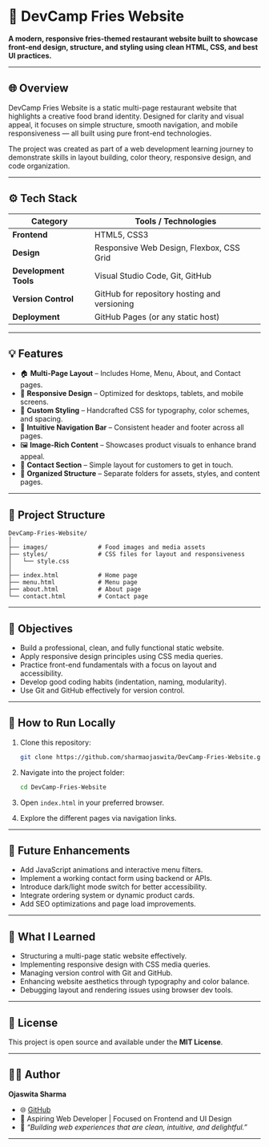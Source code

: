 # 🍟 DevCamp Fries Website

**A modern, responsive fries-themed restaurant website built to showcase front-end design, structure, and styling using clean HTML, CSS, and best UI practices.**

---

## 🌐 Overview

DevCamp Fries Website is a static multi-page restaurant website that highlights a creative food brand identity. Designed for clarity and visual appeal, it focuses on simple structure, smooth navigation, and mobile responsiveness — all built using pure front-end technologies.

The project was created as part of a web development learning journey to demonstrate skills in layout building, color theory, responsive design, and code organization.

---

## ⚙️ Tech Stack

| Category              | Tools / Technologies                         |
| --------------------- | -------------------------------------------- |
| **Frontend**          | HTML5, CSS3                                  |
| **Design**            | Responsive Web Design, Flexbox, CSS Grid     |
| **Development Tools** | Visual Studio Code, Git, GitHub              |
| **Version Control**   | GitHub for repository hosting and versioning |
| **Deployment**        | GitHub Pages (or any static host)            |

---

## 💡 Features

* 🏠 **Multi-Page Layout** – Includes Home, Menu, About, and Contact pages.
* 📱 **Responsive Design** – Optimized for desktops, tablets, and mobile screens.
* 🎨 **Custom Styling** – Handcrafted CSS for typography, color schemes, and spacing.
* 🧭 **Intuitive Navigation Bar** – Consistent header and footer across all pages.
* 🖼️ **Image-Rich Content** – Showcases product visuals to enhance brand appeal.
* 💬 **Contact Section** – Simple layout for customers to get in touch.
* 📂 **Organized Structure** – Separate folders for assets, styles, and content pages.

---

## 🧩 Project Structure

```
DevCamp-Fries-Website/
│
├── images/              # Food images and media assets
├── styles/              # CSS files for layout and responsiveness
│   └── style.css
│
├── index.html           # Home page
├── menu.html            # Menu page
├── about.html           # About page
└── contact.html         # Contact page
```

---

## 🎯 Objectives

* Build a professional, clean, and fully functional static website.
* Apply responsive design principles using CSS media queries.
* Practice front-end fundamentals with a focus on layout and accessibility.
* Develop good coding habits (indentation, naming, modularity).
* Use Git and GitHub effectively for version control.

---

## 🔧 How to Run Locally

1. Clone this repository:

   ```bash
   git clone https://github.com/sharmaojaswita/DevCamp-Fries-Website.git
   ```
2. Navigate into the project folder:

   ```bash
   cd DevCamp-Fries-Website
   ```
3. Open `index.html` in your preferred browser.
4. Explore the different pages via navigation links.

---

## 🚀 Future Enhancements

* Add JavaScript animations and interactive menu filters.
* Implement a working contact form using backend or APIs.
* Introduce dark/light mode switch for better accessibility.
* Integrate ordering system or dynamic product cards.
* Add SEO optimizations and page load improvements.

---

## 🧠 What I Learned

* Structuring a multi-page static website effectively.
* Implementing responsive design with CSS media queries.
* Managing version control with Git and GitHub.
* Enhancing website aesthetics through typography and color balance.
* Debugging layout and rendering issues using browser dev tools.

---

## 📜 License

This project is open source and available under the **MIT License**.

---

## 👩‍💻 Author

**Ojaswita Sharma**

* 🌐 [GitHub](https://github.com/sharmaojaswita)
* 💼 Aspiring Web Developer | Focused on Frontend and UI Design
* 💬 *“Building web experiences that are clean, intuitive, and delightful.”*

---

